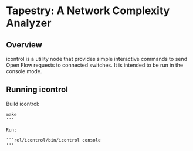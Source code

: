 # Tapestry: A Network Complexity Analyzer

## Overview

icontrol is a utility node that provides simple interactive commands
to send Open Flow requests to connected switches.  It is intended
to be run in the console mode.

## Running icontrol

Build icontrol:

```cd icontrol
make
'''

Run:

```rel/icontrol/bin/icontrol console
'''
